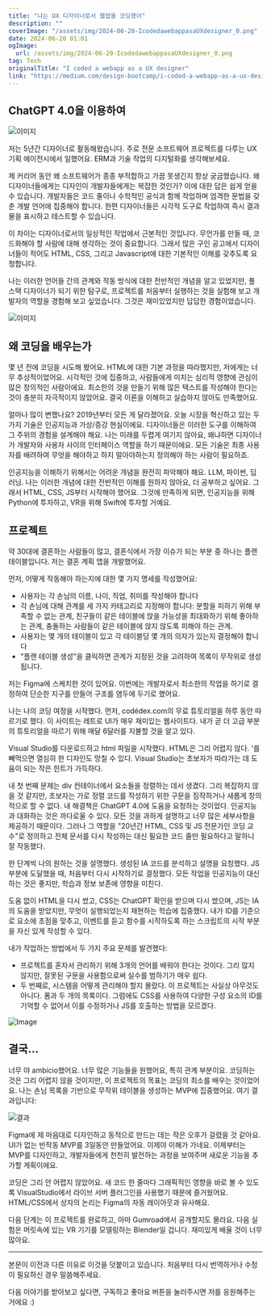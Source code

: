 ```yaml
---
title: "나는 UX 디자이너로서 웹앱을 코딩했어"
description: ""
coverImage: "/assets/img/2024-06-20-IcodedawebappasaUXdesigner_0.png"
date: 2024-06-20 01:01
ogImage: 
  url: /assets/img/2024-06-20-IcodedawebappasaUXdesigner_0.png
tag: Tech
originalTitle: "I coded a webapp as a UX designer"
link: "https://medium.com/design-bootcamp/i-coded-a-webapp-as-a-ux-designer-4cd625a34f0b"
---
```



## ChatGPT 4.0을 이용하여

![이미지](/assets/img/2024-06-20-IcodedawebappasaUXdesigner_0.png)

저는 5년간 디자이너로 활동해왔습니다. 주로 전문 소프트웨어 프로젝트를 다루는 UX 기획 에이전시에서 일했어요. ERM과 기술 작업의 디지털화를 생각해보세요.

제 커리어 동안 왜 소프트웨어가 종종 부적합하고 가끔 못생긴지 항상 궁금했습니다. 왜 디자이너들에게는 디자인이 개발자들에게는 복잡한 것인가? 이에 대한 답은 쉽게 얻을 수 있습니다. 개발자들은 코드 줄이나 수학적인 공식과 함께 작업하며 엄격한 문법을 갖춘 개발 언어에 집중해야 합니다. 한편 디자이너들은 시각적 도구로 작업하여 즉시 결과물을 표시하고 테스트할 수 있습니다.

<div class="content-ad"></div>

이 차이는 디자이너로서의 일상적인 작업에서 근본적인 것입니다. 무언가를 만들 때, 코드화해야 할 사람에 대해 생각하는 것이 중요합니다. 그래서 많은 구인 공고에서 디자이너들이 적어도 HTML, CSS, 그리고 Javascript에 대한 기본적인 이해를 갖추도록 요청합니다.

나는 이러한 언어들 간의 관계와 작동 방식에 대한 전반적인 개념을 알고 있었지만, 풀 스택 디자이너가 되기 위한 탐구로, 프로젝트를 처음부터 실행하는 것을 실험해 보고 개발자의 역할을 경험해 보고 싶었습니다. 그것은 재미있었지만 답답한 경험이었습니다.

![이미지](/assets/img/2024-06-20-IcodedawebappasaUXdesigner_1.png)

## 왜 코딩을 배우는가

<div class="content-ad"></div>

몇 년 전에 코딩을 시도해 봤어요. HTML에 대한 기본 과정을 따라했지만, 저에게는 너무 추상적이었어요. 시각적인 것에 집중하고, 사람들에게 미치는 심리적 영향에 관심이 많은 창의적인 사람이에요. 최소한의 것을 만들기 위해 많은 텍스트를 작성해야 한다는 것이 충분히 자극적이지 않았어요. 결국 이론을 이해하고 실습하지 않아도 만족했어요.

얼마나 많이 변했나요? 2019년부터 모든 게 달라졌어요. 오늘 시장을 혁신하고 있는 두 가지 기술은 인공지능과 가상/증강 현실이에요. 디자이너들은 이러한 도구를 이해하여 그 주위의 경험을 설계해야 해요. 나는 미래를 두렵게 여기지 않아요, 왜냐하면 디자이너가 개발자와 사용자 사이의 인터페이스 역할을 하기 때문이에요. 모든 기술은 최종 사용자를 배려하여 무엇을 해야하고 하지 말아야하는지 정의해야 하는 사람이 필요하죠.

인공지능을 이해하기 위해서는 어려운 개념을 완전히 파악해야 해요. LLM, 파이썬, 딥러닝. 나는 이러한 개념에 대한 전반적인 이해를 원하지 않아요, 더 공부하고 싶어요. 그래서 HTML, CSS, JS부터 시작해야 했어요. 그것에 만족하게 되면, 인공지능을 위해 Python에 투자하고, VR을 위해 Swift에 투자할 거예요.

## 프로젝트

<div class="content-ad"></div>

약 30대에 결혼하는 사람들이 많고, 결혼식에서 가장 이슈가 되는 부분 중 하나는 플랜 테이블입니다. 저는 결혼 계획 앱을 개발했어요.

먼저, 어떻게 작동해야 하는지에 대한 몇 가지 명세를 작성했어요:

- 사용자는 각 손님의 이름, 나이, 직업, 취미를 작성해야 합니다
- 각 손님에 대해 관계를 세 가지 카테고리로 지정해야 합니다: 분할을 피하기 위해 부족할 수 없는 관계, 친구들이 같은 테이블에 앉을 가능성을 최대화하기 위해 좋아하는 관계, 충돌하는 사람들이 같은 테이블에 앉지 않도록 피해야 하는 관계.
- 사용자는 몇 개의 테이블이 있고 각 테이블당 몇 개의 의자가 있는지 결정해야 합니다
- "플랜 테이블 생성"을 클릭하면 관계가 지정된 것을 고려하여 목록이 무작위로 생성됩니다.

저는 Figma에 스케치한 것이 있어요. 이번에는 개발자로서 최소한의 작업을 하기로 결정하여 단순한 지구를 만들어 구조를 염두에 두기로 했어요.

<div class="content-ad"></div>

나는 나의 코딩 여정을 시작했다. 먼저, codédex.com의 무료 튜토리얼을 하루 동안 따르기로 했다. 이 사이트는 레트로 UI가 매우 재미있는 웹사이트다. 내가 곧 더 고급 부분의 튜토리얼을 따르기 위해 매달 6달러를 지불할 것을 알고 있다.

Visual Studio를 다운로드하고 html 파일을 시작했다. HTML은 그리 어렵지 않다. '를 빼먹으면 열심히 한 디자인도 망칠 수 있다. Visual Studio는 초보자가 따라가는 데 도움이 되는 작은 힌트가 가득하다.

내 첫 번째 문제는 div 컨테이너에서 요소들을 정렬하는 데서 생겼다. 그리 복잡하지 않을 것 같지만, 초보자는 가로 정렬 코드를 작성하기 위한 구문을 짐작하거나 새롭게 창의적으로 할 수 없다. 내 해결책은 ChatGPT 4.0에 도움을 요청하는 것이었다. 인공지능과 대화하는 것은 까다로울 수 있다. 모든 것을 과하게 설명하고 너무 많은 세부사항을 제공하기 때문이다. 그러나 그 역할을 "20년간 HTML, CSS 및 JS 전문가인 코딩 교수"로 정의하고 전체 문서를 다시 작성하는 대신 필요한 코드 줄만 필요하다고 말하니 잘 작동했다.

<div class="content-ad"></div>

한 단계씩 나의 원하는 것을 설명했다. 생성된 IA 코드를 분석하고 설명을 요청했다. JS 부분에 도달했을 때, 처음부터 다시 시작하기로 결정했다. 모든 작업을 인공지능이 대신 하는 것은 좋지만, 학습과 정보 보존에 영향을 미친다.

도움 없이 HTML을 다시 썼고, CSS는 ChatGPT 확인을 받으며 다시 썼으며, JS는 IA의 도움을 받았지만, 무엇이 실행되었는지 재현하는 학습에 집중했다. 내가 ID를 기준으로 요소에 초점을 맞추고, 이벤트를 듣고 함수를 시작하도록 하는 스크립트의 시작 부분을 자신 있게 작성할 수 있다.

내가 작업하는 방법에서 두 가지 주요 문제를 발견했다:

- 프로젝트를 혼자서 관리하기 위해 3개의 언어를 배워야 한다는 것이다. 그리 많지 않지만, 잘못된 구문을 사용함으로써 실수를 범하기가 매우 쉽다.
- 두 번째로, 시스템을 어떻게 관리해야 할지 몰랐다. 이 프로젝트는 사실상 아무것도 아니다. 폼과 두 개의 목록이다. 그럼에도 CSS를 사용하여 다양한 구성 요소의 ID를 기억할 수 없어서 이를 수정하거나 JS를 호출하는 방법을 모르겠다.

<div class="content-ad"></div>


![Image](/assets/img/2024-06-20-IcodedawebappasaUXdesigner_3.png)

## 결국...

너무 야 ambicio했어요. 너무 많은 기능들을 원했어요, 특히 관계 부분이요. 코딩하는 것은 그리 어렵지 않을 것이지만, 이 프로젝트의 목표는 코딩의 최소를 배우는 것이었어요. 나는 손님 목록을 기반으로 무작위 테이블을 생성하는 MVP에 집중했어요. 여기 결과입니다:

![결과](https://miro.medium.com/v2/resize:fit:1200/1*dSoEhPKNX2q2mRCwdeCVlA.gif)


<div class="content-ad"></div>

Figma에 제 마음대로 디자인하고 동적으로 만드는 데는 작은 오후가 걸렸을 것 같아요. UI가 없는 반작동 MVP를 3일동안 만들었어요. 이제야 이해가 가네요. 이제부터는 MVP를 디자인하고, 개발자들에게 천천히 발전하는 과정을 보여주며 새로운 기능을 추가할 계획이에요. 

코딩은 그리 안 어렵지 않았어요. 새 코드 한 줄마다 그래픽적인 영향을 바로 볼 수 있도록 VisualStudio에서 라이브 서버 플러그인을 사용했기 때문에 즐거웠어요. HTML/CSS에서 상자의 논리는 Figma의 자동 레이아웃과 유사해요. 

다음 단계는 이 프로젝트를 완료하고, 아마 Gumroad에서 공개할지도 몰라요. 다음 실험은 머릿속에 있는 VR 기기를 모델링하는 Blender일 겁니다. 재미있게 배울 것이 너무 많아요. 

---
본문이 이전과 다른 이유로 이것을 덧붙이고 있습니다. 처음부터 다시 번역하거나 수정이 필요하신 경우 말씀해주세요.

<div class="content-ad"></div>

다음 이야기를 받아보고 싶다면, 구독하고 좋아요 버튼을 눌러주시면 저를 응원해주는 거에요 :)